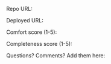 Repo URL:

Deployed URL:

Comfort score (1-5):

Completeness score (1-5):

Questions? Comments? Add them here:


